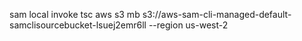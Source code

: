 sam local invoke
tsc
aws s3 mb s3://aws-sam-cli-managed-default-samclisourcebucket-lsuej2emr6ll --region us-west-2
